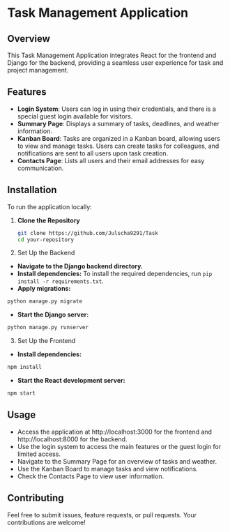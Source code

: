 # Task Management Application

## Overview

This Task Management Application integrates React for the frontend and Django for the backend, providing a seamless user experience for task and project management. 

## Features

- **Login System**: Users can log in using their credentials, and there is a special guest login available for visitors.
- **Summary Page**: Displays a summary of tasks, deadlines, and weather information.
- **Kanban Board**: Tasks are organized in a Kanban board, allowing users to view and manage tasks. Users can create tasks for colleagues, and notifications are sent to all users upon task creation.
- **Contacts Page**: Lists all users and their email addresses for easy communication.

## Installation

To run the application locally:

1. **Clone the Repository**

   ```bash
   git clone https://github.com/Julscha9291/Task
   cd your-repository

2. Set Up the Backend

- **Navigate to the Django backend directory.**
- **Install dependencies:** 
To install the required dependencies, run `pip install -r requirements.txt`.
- **Apply migrations:** 
```bash
python manage.py migrate
```
- **Start the Django server:**
```bash
python manage.py runserver
```
3. Set Up the Frontend

- **Install dependencies:**
```bash
npm install
```

- **Start the React development server:**
```bash
npm start
```

## Usage

- Access the application at http://localhost:3000 for the frontend and http://localhost:8000 for the backend.
- Use the login system to access the main features or the guest login for limited access.
- Navigate to the Summary Page for an overview of tasks and weather.
- Use the Kanban Board to manage tasks and view notifications.
- Check the Contacts Page to view user information.

## Contributing

Feel free to submit issues, feature requests, or pull requests. Your contributions are welcome!